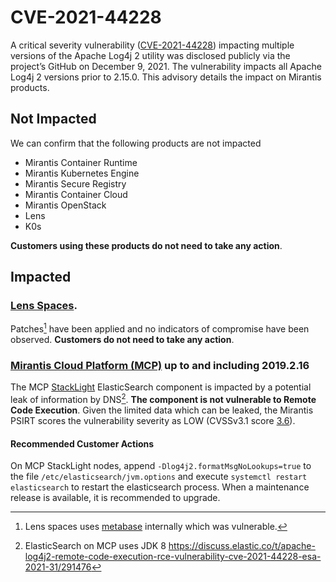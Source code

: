# CVE-2021-44228
 
A critical severity vulnerability ([CVE-2021-44228](https://nvd.nist.gov/vuln/detail/CVE-2021-44228)) impacting multiple versions of the Apache Log4j 2 utility was disclosed publicly via the project’s GitHub on December 9, 2021. The vulnerability impacts all Apache Log4j 2 versions prior to 2.15.0. This advisory details the impact on Mirantis products.
 
## Not Impacted

We can confirm that the following products are not impacted
 
* Mirantis Container Runtime
* Mirantis Kubernetes Engine
* Mirantis Secure Registry
* Mirantis Container Cloud
* Mirantis OpenStack
* Lens
* K0s

**Customers using these products do not need to take any action**.

## Impacted

### [Lens Spaces](https://k8slens.dev/spaces.html).
Patches[^1] have been applied and no indicators of compromise have been observed.  **Customers do not need to take any action**.

[^1]: Lens spaces uses [metabase](https://www.metabase.com/) internally which was vulnerable. 

### [Mirantis Cloud Platform (MCP)](https://docs.mirantis.com/mcp/q4-18/mcp-ref-arch/common/preface.html) up to and including 2019.2.16

The MCP [StackLight](https://www.mirantis.com/software/mcp/stacklight/) ElasticSearch component is impacted by a potential leak of information by DNS[^2]. **The component is not vulnerable to Remote Code Execution**. Given the limited data which can be leaked, the Mirantis PSIRT scores the vulnerability severity as LOW (CVSSv3.1 score [3.6](https://nvd.nist.gov/vuln-metrics/cvss/v3-calculator?vector=AV:N/AC:H/PR:N/UI:N/S:U/C:L/I:N/A:N/E:H/RL:T/RC:C&version=3.1)).
 
[^2]: ElasticSearch on MCP uses JDK 8 https://discuss.elastic.co/t/apache-log4j2-remote-code-execution-rce-vulnerability-cve-2021-44228-esa-2021-31/291476
#### Recommended Customer Actions

On MCP StackLight nodes, append `-Dlog4j2.formatMsgNoLookups=true` to the file `/etc/elasticsearch/jvm.options` and execute `systemctl restart elasticsearch` to restart the elasticsearch process. When a maintenance release is available, it is recommended to upgrade.
